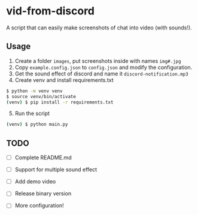 # vid-from-discord

A script that can easily make screenshots of chat into video (with sounds!).

## Usage
1. Create a folder `images`, put screenshots inside with names `img#.jpg`
2. Copy `example.config.json` to `config.json` and modify the configuration.
3. Get the sound effect of discord and name it `discord-notification.mp3`
4. Create venv and install requirements.txt
```bash
$ python -m venv venv
$ source venv/bin/activate
(venv) $ pip install -r requirements.txt
```
5. Run the script
```bash
(venv) $ python main.py
```

## TODO
- [ ] Complete README.md
- [ ] Support for multiple sound effect
- [ ] Add demo video
- [ ] Release binary version
- [ ] More configuration!

